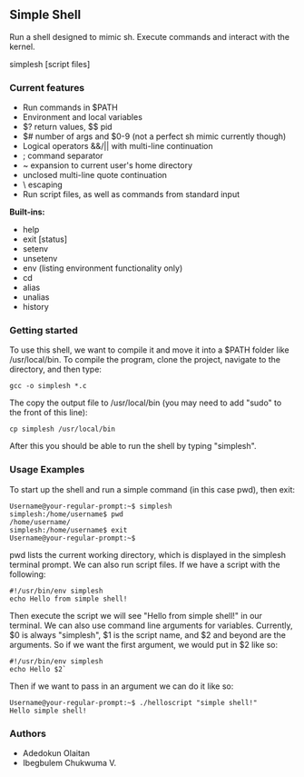 ## Simple Shell
Run a shell designed to mimic sh. Execute commands and interact with the kernel.

simplesh [script files]

### Current features
- Run commands in $PATH
- Environment and local variables
- $? return values, $$ pid
- $# number of args and $0-9 (not a perfect sh mimic currently though)
- Logical operators &&/|| with multi-line continuation
- ; command separator
- ~ expansion to current user's home directory
- unclosed multi-line quote continuation
- \ escaping
- Run script files, as well as commands from standard input

**Built-ins:**

- help
- exit [status]
- setenv
- unsetenv
- env (listing environment functionality only)
- cd
- alias
- unalias
- history

### Getting started
To use this shell, we want to compile it and move it into a $PATH folder like /usr/local/bin. To compile the program, clone the project, navigate to the directory, and then type:
```
gcc -o simplesh *.c
```
The copy the output file to /usr/local/bin (you may need to add "sudo" to the front of this line):
```
cp simplesh /usr/local/bin
```
After this you should be able to run the shell by typing "simplesh".

### Usage Examples
To start up the shell and run a simple command (in this case pwd), then exit:
```
Username@your-regular-prompt:~$ simplesh
simplesh:/home/username$ pwd
/home/username/
simplesh:/home/username$ exit
Username@your-regular-prompt:~$
```
pwd lists the current working directory, which is displayed in the simplesh terminal prompt. We can also run script files. If we have a script with the following:
```
#!/usr/bin/env simplesh
echo Hello from simple shell!
```

Then execute the script we will see "Hello from simple shell!" in our terminal. We can also use command line arguments for variables. Currently, $0 is always "simplesh", $1 is the script name, and $2 and beyond are the arguments. So if we want the first argument, we would put in $2 like so:
```
#!/usr/bin/env simplesh
echo Hello $2`
```
Then if we want to pass in an argument we can do it like so:
```
Username@your-regular-prompt:~$ ./helloscript "simple shell!"
Hello simple shell!
```

### Authors
- Adedokun Olaitan
- Ibegbulem Chukwuma V.
